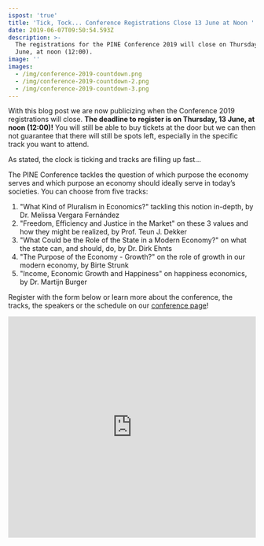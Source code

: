 ```yaml
---
ispost: 'true'
title: 'Tick, Tock... Conference Registrations Close 13 June at Noon '
date: 2019-06-07T09:50:54.593Z
description: >-
  The registrations for the PINE Conference 2019 will close on Thursday, 13
  June, at noon (12:00).
image: ''
images:
  - /img/conference-2019-countdown.png
  - /img/conference-2019-countdown-2.png
  - /img/conference-2019-countdown-3.png
---
```

With this blog post we are now publicizing when the Conference 2019 registrations will close. **The deadline to register is on Thursday, 13 June, at noon (12:00)!** You will still be able to buy tickets at the door but we can then not guarantee that there will still be spots left, especially in the specific track you want to attend. 

As stated, the clock is ticking and tracks are filling up fast...

<div id="conference-2019-timer" class="flipdown center mv3"></div>

The PINE Conference tackles the question of which purpose the economy serves
and which purpose an economy should ideally serve in today’s societies. You
can choose from five tracks:

1. "What Kind of Pluralism in Economics?" tackling this notion in-depth, by
   Dr. Melissa Vergara Fernández
2. "Freedom, Efficiency and Justice in the Market" on these 3 values and how
   they might be realized, by Prof. Teun J. Dekker
3. "What Could be the Role of the State in a Modern Economy?" on what the
   state can, and should, do, by Dr. Dirk Ehnts
4. "The Purpose of the Economy - Growth?" on the role of growth in our modern
   economy, by Birte Strunk
5. "Income, Economic Growth and Happiness" on happiness economics, by Dr.
   Martijn Burger

Register with the form below or learn more about the conference, the tracks,
the speakers or the schedule on our [conference page](https://pine-maastricht.nl/conference-2019/)!

<script src="https://cdn.weemss.com/compiled/js/integration-embed.js?v1.6"></script><iframe src="https://event.gg/12191/form" id="weemss_integration_12191" frameBorder="0" width="100%" height="450" scrolling="no"></iframe>
